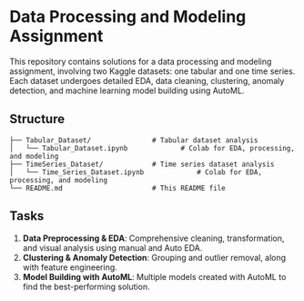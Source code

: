 # Data Processing and Modeling Assignment

This repository contains solutions for a data processing and modeling assignment, involving two Kaggle datasets: one tabular and one time series. Each dataset undergoes detailed EDA, data cleaning, clustering, anomaly detection, and machine learning model building using AutoML.

## Structure

```
├── Tabular_Dataset/               # Tabular dataset analysis
│   └── Tabular_Dataset.ipynb             # Colab for EDA, processing, and modeling
├── TimeSeries_Dataset/            # Time series dataset analysis
│   └── Time_Series_Dataset.ipynb             # Colab for EDA, processing, and modeling
└── README.md                      # This README file
```

## Tasks

1. **Data Preprocessing & EDA**: Comprehensive cleaning, transformation, and visual analysis using manual and Auto EDA.
2. **Clustering & Anomaly Detection**: Grouping and outlier removal, along with feature engineering.
3. **Model Building with AutoML**: Multiple models created with AutoML to find the best-performing solution.
